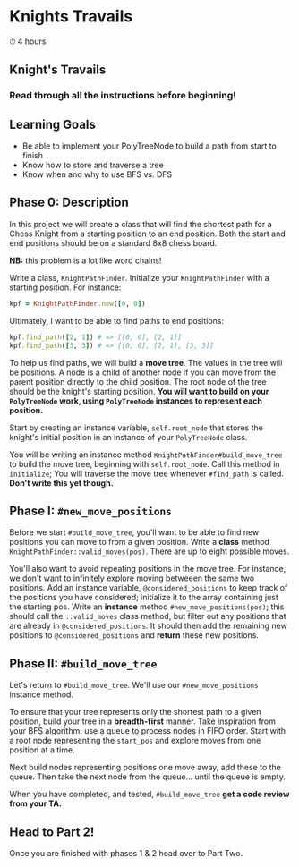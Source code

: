 
# Knights Travails
⏱ 4 hours

## Knight's Travails
### Read through all the instructions before beginning!

## Learning Goals

- Be able to implement your PolyTreeNode to build a path from start to finish
- Know how to store and traverse a tree
- Know when and why to use BFS vs. DFS

## Phase 0: Description

In this project we will create a class that will find the shortest path for a Chess Knight from a starting position to an end position. Both the start and end positions should be on a standard 8x8 chess board.

**NB:** this problem is a lot like word chains!

Write a class, `KnightPathFinder`. Initialize your `KnightPathFinder` with a starting position. For instance:

```ruby
kpf = KnightPathFinder.new([0, 0])
```

Ultimately, I want to be able to find paths to end positions:

```ruby
kpf.find_path([2, 1]) # => [[0, 0], [2, 1]]
kpf.find_path([3, 3]) # => [[0, 0], [2, 1], [3, 3]]
```

To help us find paths, we will build a **move tree**. The values in the tree will be positions. A node is a child of another node if you can move from the parent position directly to the child position. The root node of the tree should be the knight's starting position. **You will want to build on your `PolyTreeNode` work, using `PolyTreeNode` instances to represent each position.**

Start by creating an instance variable, `self.root_node` that stores the knight's initial position in an instance of your `PolyTreeNode` class.

You will be writing an instance method `KnightPathFinder#build_move_tree` to build the move tree, beginning with `self.root_node`. Call this method in `initialize`; You will traverse the move tree whenever `#find_path` is called. **Don't write this yet though.**

## Phase I: `#new_move_positions`

Before we start `#build_move_tree`, you'll want to be able to find new positions you can move to from a given position. Write a **class** method `KnightPathFinder::valid_moves(pos)`. There are up to eight possible moves.

You'll also want to avoid repeating positions in the move tree. For instance, we don't want to infinitely explore moving betweeen the same two positions. Add an instance variable, `@considered_positions` to keep track of the positions you have considered; initialize it to the array containing just the starting pos. Write an **instance** method `#new_move_positions(pos)`; this should call the `::valid_moves` class method, but filter out any positions that are already in `@considered_positions`. It should then add the remaining new positions to `@considered_positions` and **return** these new positions.

## Phase II: `#build_move_tree`

Let's return to `#build_move_tree`. We'll use our `#new_move_positions` instance method.

To ensure that your tree represents only the shortest path to a given position, build your tree in a **breadth-first** manner. Take inspiration from your BFS algorithm: use a queue to process nodes in FIFO order. Start with a root node representing the `start_pos` and explore moves from one position at a time.

Next build nodes representing positions one move away, add these to the queue. Then take the next node from the queue... until the queue is empty.

When you have completed, and tested, `#build_move_tree` **get a code review from your TA.**

## Head to Part 2!

Once you are finished with phases 1 & 2 head over to Part Two.
